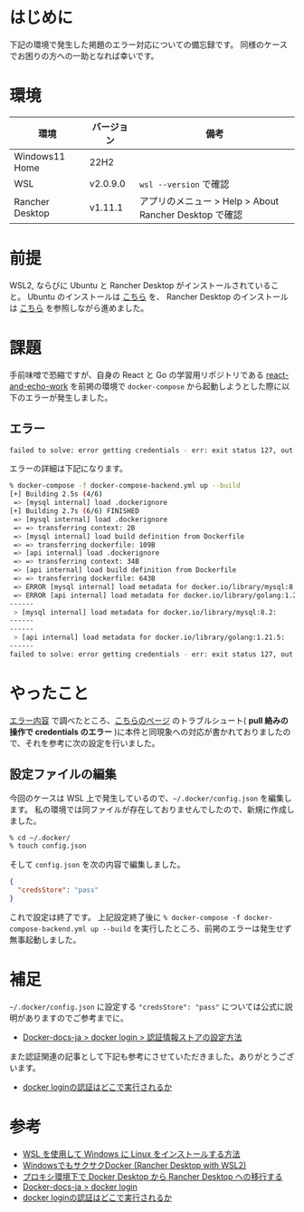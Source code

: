 # はじめに

下記の環境で発生した掲題のエラー対応についての備忘録です。
同様のケースでお困りの方への一助となれば幸いです。

# 環境

| 環境 | バージョン | 備考 |
| ---- | --------- | ---- |
| Windows11 Home | 22H2 | |
| WSL |  v2.0.9.0 | `wsl --version` で確認 |
| Rancher Desktop | v1.11.1 | アプリのメニュー > Help > About Rancher Desktop で確認 |


# 前提

WSL2, ならびに Ubuntu と Rancher Desktop がインストールされていること。
Ubuntu のインストールは [こちら](https://learn.microsoft.com/ja-jp/windows/wsl/install) を、 Rancher Desktop のインストールは [こちら](https://zenn.dev/rhene/articles/rancher-desktop-for-windows-with-wsl2) を参照しながら進めました。

# 課題

手前味噌で恐縮ですが、自身の React と Go の学習用リポジトリである [react-and-echo-work](https://github.com/ksh-fthr/react-and-echo-work) を前掲の環境で `docker-compose` から起動しようとした際に以下のエラーが発生しました。

## エラー

```bash
failed to solve: error getting credentials - err: exit status 127, out: ``
```

エラーの詳細は下記になります。

```bash
% docker-compose -f docker-compose-backend.yml up --build
[+] Building 2.5s (4/6)                                                                                                                docker:default
 => [mysql internal] load .dockerignore                                                                                                          0.1s
[+] Building 2.7s (6/6) FINISHED                                                                                                       docker:default
 => [mysql internal] load .dockerignore                                                                                                          0.1s
 => => transferring context: 2B                                                                                                                  0.0s
 => [mysql internal] load build definition from Dockerfile                                                                                       0.1s
 => => transferring dockerfile: 109B                                                                                                             0.0s
 => [api internal] load .dockerignore                                                                                                            0.1s
 => => transferring context: 34B                                                                                                                 0.0s
 => [api internal] load build definition from Dockerfile                                                                                         0.1s
 => => transferring dockerfile: 643B                                                                                                             0.0s
 => ERROR [mysql internal] load metadata for docker.io/library/mysql:8.2                                                                         2.6s
 => ERROR [api internal] load metadata for docker.io/library/golang:1.21.5                                                                       2.5s
------
 > [mysql internal] load metadata for docker.io/library/mysql:8.2:
------
------
 > [api internal] load metadata for docker.io/library/golang:1.21.5:
------
failed to solve: error getting credentials - err: exit status 127, out: ``
```


# やったこと

[エラー内容](#エラー) で調べたところ、[こちらのページ](https://aquasoftware.net/blog/?p=1703) のトラブルシュート( **pull 絡みの操作で credentials のエラー** )に本件と同現象への対応が書かれておりましたので、それを参考に次の設定を行いました。

## 設定ファイルの編集

今回のケースは WSL 上で発生しているので、`~/.docker/config.json` を編集します。
私の環境では同ファイルが存在しておりませんでしたので、新規に作成しました。

```bash
% cd ~/.docker/
% touch config.json
```

そして `config.json` を次の内容で編集しました。

```json:config.json
{
  "credsStore": "pass"
}
```

これで設定は終了です。
上記設定終了後に `% docker-compose -f docker-compose-backend.yml up --build` を実行したところ、前掲のエラーは発生せず無事起動しました。

# 補足

`~/.docker/config.json` に設定する `"credsStore": "pass"` については公式に説明がありますのでご参考までに。

- [Docker-docs-ja > docker login > 認証情報ストアの設定方法](https://docs.docker.jp/engine/reference/commandline/login.html#id11)

また認証関連の記事として下記も参考にさせていただきました。ありがとうございます。

- [docker loginの認証はどこで実行されるか](https://qiita.com/autotaker1984/items/9b88b234b34b0e26fbdd)


# 参考

- [WSL を使用して Windows に Linux をインストールする方法](https://learn.microsoft.com/ja-jp/windows/wsl/install)
- [WindowsでもサクサクDocker (Rancher Desktop with WSL2)](https://zenn.dev/rhene/articles/rancher-desktop-for-windows-with-wsl2)
- [プロキシ環境下で Docker Desktop から Rancher Desktop への移行する](https://aquasoftware.net/blog/?p=1703)
- [Docker-docs-ja > docker login](https://docs.docker.jp/engine/reference/commandline/login.html)
- [docker loginの認証はどこで実行されるか](https://qiita.com/autotaker1984/items/9b88b234b34b0e26fbdd)
